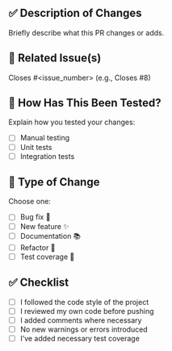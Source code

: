 ## ✅ Description of Changes

Briefly describe what this PR changes or adds.

## 🔗 Related Issue(s)

Closes #<issue_number> (e.g., Closes #8)

## 🧪 How Has This Been Tested?

Explain how you tested your changes:
- [ ] Manual testing
- [ ] Unit tests
- [ ] Integration tests

## 📂 Type of Change

Choose one:

- [ ] Bug fix 🐛
- [ ] New feature ✨
- [ ] Documentation 📚
- [ ] Refactor 🔧
- [ ] Test coverage 🧪

## ✅ Checklist

- [ ] I followed the code style of the project
- [ ] I reviewed my own code before pushing
- [ ] I added comments where necessary
- [ ] No new warnings or errors introduced
- [ ] I’ve added necessary test coverage
